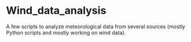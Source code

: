 # Wind_data_analysis
A few scripts to analyze meteorological data from several sources (mostly Python scripts and mostly working on wind data).
